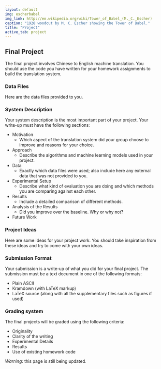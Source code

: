 ```yaml
---
layout: default
img: escherbabel
img_link: http://en.wikipedia.org/wiki/Tower_of_Babel_(M._C._Escher)
caption: "1928 woodcut by M. C. Escher showing the Tower of Babel."
title: "Project"
active_tab: project
---
```


Final Project
-------------

The final project involves Chinese to English machine translation.
You should use the code you have written for your homework assignments
to build the translation system.

### Data Files

Here are the data files provided to you.

### System Description

Your system description is the most important part of your project.
Your write-up must have the following sections:

* Motivation 
    * Which aspect of the translation system did your group choose to improve and reasons for your choice.
* Approach 
    * Describe the algorithms and machine learning models used in your project.
* Data 
    * Exactly which data files were used; also include here any external data that was not provided to you.
* Experimental Setup
    * Describe what kind of evaluation you are doing and which methods you are comparing against each other.
* Results 
    * Include a detailed comparison of different methods.
* Analysis of the Results
    * Did you improve over the baseline. Why or why not?
* Future Work

### Project Ideas

Here are some ideas for your project work. You should take inspiration from these ideas and try to come with your own ideas.

### Submission Format

Your submission is a write-up of what you did for your final project.
The submission must be a text document in one of the following formats:

* Plain ASCII
* Kramdown (with LaTeX markup)
* LaTeX source (along with all the supplementary files such as figures if used)

### Grading system

The final projects will be graded using the following criteria:

* Originality
* Clarity of the writing
* Experimental Details
* Results
* Use of existing homework code

*Warning*: this page is still being updated.

